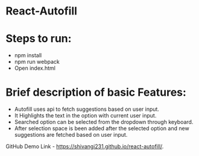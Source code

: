 # React-Autofill

Steps to run:
=============
 - npm install
 - npm run webpack
 - Open index.html

Brief description of basic Features:
====================================
- Autofill uses api to fetch suggestions based on user input.
- It Highlights the text in the option with current user input.
- Searched option can be selected from the dropdown through keyboard.
- After selection space is been added after the selected option and new suggestions are fetched based on user input.





GitHub Demo Link - https://shivangi231.github.io/react-autofill/.
